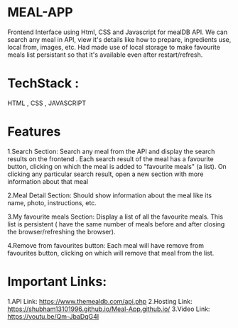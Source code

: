 # MEAL-APP 

Frontend Interface using Html, CSS and Javascript for mealDB API. We can search any meal in API, view it's details like how to prepare, ingredients use, local from, images, etc. Had made use of local storage to make favourite meals list persistant so that it's available even after restart/refresh.

# TechStack :
HTML , CSS , JAVASCRIPT

# Features 
1.Search Section:
Search any meal from the API and display the search results on the frontend .
Each search result of the meal has a favourite button, clicking on which the meal is added to "favourite meals" (a list).
On clicking any particular search result, open a new section with more information about that meal

2.Meal Detail Section:
Should show information about the meal like its name, photo, instructions, etc.

3.My favourite meals Section:
Display a list of all the favourite meals.
This list is persistent ( have the same number of meals before and after closing the browser/refreshing the browser).

4.Remove from favourites button: 
Each meal will have remove from favourites button, clicking on which will remove that meal from the list.

# Important Links:

1.API Link: https://www.themealdb.com/api.php
2.Hosting Link: https://shubham13101996.github.io/Meal-App.github.io/
3.Video Link: https://youtu.be/Qm-JbaDqG4I
